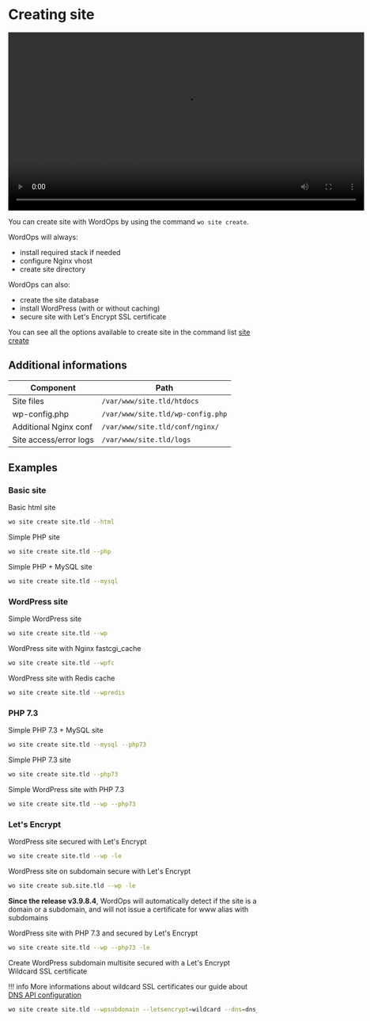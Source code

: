# Creating site

<video align="center" src="/images/wo-site.webm" width="720" autoplay="" loop="">
</video>

You can create site with WordOps by using the command `wo site create`.

WordOps will always:

- install required stack if needed
- configure Nginx vhost
- create site directory

WordOps can also:

- create the site database
- install WordPress (with or without caching)
- secure site with Let's Encrypt SSL certificate

You can see all the options available to create site in the command list [site create](/commands/site/#site-create)

## Additional informations

| Component              | Path                              |
| ---------------------- | --------------------------------- |
| Site files             | `/var/www/site.tld/htdocs`        |
| wp-config.php          | `/var/www/site.tld/wp-config.php` |
| Additional Nginx conf  | `/var/www/site.tld/conf/nginx/`   |
| Site access/error logs | `/var/www/site.tld/logs`          |

## Examples

### Basic site

Basic html site

```bash
wo site create site.tld --html
```

Simple PHP site

```bash
wo site create site.tld --php
```

Simple PHP + MySQL site

```bash
wo site create site.tld --mysql
```

### WordPress site

Simple WordPress site

```bash
wo site create site.tld --wp
```

WordPress site with Nginx fastcgi_cache

```bash
wo site create site.tld --wpfc
```

WordPress site with Redis cache

```bash
wo site create site.tld --wpredis
```

### PHP 7.3

Simple PHP 7.3 + MySQL site

```bash
wo site create site.tld --mysql --php73
```

Simple PHP 7.3 site

```bash
wo site create site.tld --php73
```

Simple WordPress site with PHP 7.3

```bash
wo site create site.tld --wp --php73
```

### Let's Encrypt

WordPress site secured with Let's Encrypt

```bash
wo site create site.tld --wp -le
```

WordPress site on subdomain secure with Let's Encrypt

```bash
wo site create sub.site.tld --wp -le
```

**Since the release v3.9.8.4**, WordOps will automatically detect if the site is a domain or a subdomain, and will not issue a certificate for www alias with subdomains

WordPress site with PHP 7.3 and secured by Let's Encrypt

```bash
wo site create site.tld --wp --php73 -le
```

Create WordPress subdomain multisite secured with a Let's Encrypt Wildcard SSL certificate

!!! info
    More informations about wildcard SSL certificates our guide about [DNS API configuration](/how-to/configure-letsencrypt-dns-api-validation/)

```bash
wo site create site.tld --wpsubdomain --letsencrypt=wildcard --dns=dns_cf
```
